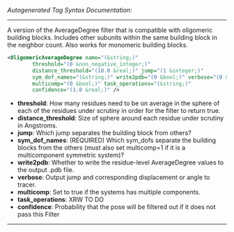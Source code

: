 <!-- THIS IS AN AUTOGENERATED FILE: Don't edit it directly, instead change the schema definition in the code itself. -->

_Autogenerated Tag Syntax Documentation:_

---
A version of the AverageDegree filter that is compatible with oligomeric building blocks. Includes other subunits within the same building block in the neighbor count. Also works for monomeric building blocks.

```xml
<OligomericAverageDegree name="(&string;)"
        threshold="(0 &non_negative_integer;)"
        distance_threshold="(10.0 &real;)" jump="(1 &integer;)"
        sym_dof_names="(&string;)" write2pdb="(0 &bool;)" verbose="(0 &bool;)"
        multicomp="(0 &bool;)" task_operations="(&string;)"
        confidence="(1.0 &real;)" />
```

-   **threshold**: How many residues need to be on average in the sphere of each of the residues under scrutiny in order for the filter to return true.
-   **distance_threshold**: Size of sphere around each residue under scrutiny in Angstroms.
-   **jump**: Which jump separates the building block from others?
-   **sym_dof_names**: (REQUIRED) Which sym_dofs separate the building blocks from the others (must also set multicomp=1 if it is a multicomponent symmetric system)?
-   **write2pdb**: Whether to write the residue-level AverageDegree values to the output .pdb file.
-   **verbose**: Output jump and corresponding displacement or angle to tracer.
-   **multicomp**: Set to true if the systems has multiple components.
-   **task_operations**: XRW TO DO
-   **confidence**: Probability that the pose will be filtered out if it does not pass this Filter

---
